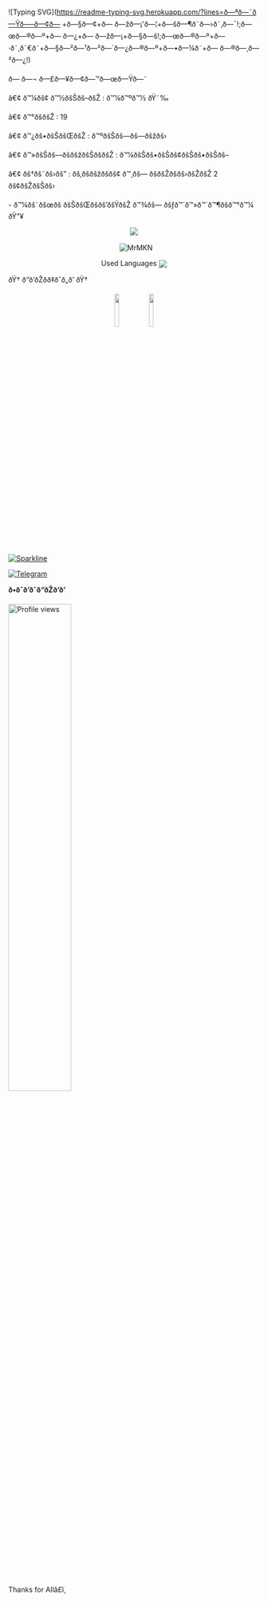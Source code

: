 ![Typing SVG](https://readme-typing-svg.herokuapp.com/?lines=ð—ªð—˜ð—Ÿð—–ð—¢ð— +ð—§ð—¢+ð— ð—žð—¡'ð—¦+ð—šð—¶ð˜ð—›ð˜‚ð—¯!;ð—œð—®ð—º+ð— ð—¿+ð— ð—žð—¡+ð—§ð—š!;ð—œð—®ð—º+ð—·ð˜‚ð˜€ð˜+ð—§ð—²ð—¹ð—²ð—´ð—¿ð—®ð—º+ð—•ð—¼ð˜+ð— ð—®ð—¸ð—²ð—¿!)</p>
<p align="center">



<p align="left">
ð— ð—¬ ð—£ð—¥ð—¢ð—™ð—œð—Ÿð—˜
<p align="left">
â€¢ ð™¼ðš¢ ð™½ðšŠðš–ðšŽ : ð™¼ð™ºð™½ ðŸ˜‰
<p align="left">
â€¢ ð™°ðšðšŽ : 19
<p align="left">
â€¢ ð™¿ðš•ðšŠðšŒðšŽ : ð™ºðšŠðš—ðš—ðšžðš›
<p align="left">
â€¢ ð™»ðšŠðš—ðšðšžðšŠðšðšŽ : ð™¼ðšŠðš•ðšŠðš¢ðšŠðš•ðšŠðš–
<p align="left">
â€¢ ðš†ðš˜ðš›ðš” : ðš‚ðšðšžðšðš¢ ð™¸ðš— ðšðšŽðšðš›ðšŽðšŽ 2 ðš¢ðšŽðšŠðš›
<p align="left">
- ð™¼ðš˜ðšœðš ðšŠðšŒðšðš’ðšŸðšŽ ð™¾ðš— ðšƒð™´ð™»ð™´ð™¶ðšð™°ð™¼ ðŸ”¥


<p align="center">
<img src="https://github-stats-alpha.vercel.app/api/?username=Mr-Righteous&cc=000&tc=00ff00&ic=fff000&bc=fff" align="center">
</p>

<p align="center">&nbsp;
  <img align="center" src="https://github-readme-stats.vercel.app/api?username=MrMKN&&show_icons=true&theme=midnight-purple" alt="MrMKN"/></p>        
 
<p align="center">
Used Languages 
<img src="https://github-readme-stats.vercel.app/api/top-langs/?username=MrMKN&layout=compact&theme=tokyonight" align="center">


ðŸ† ð“ð‘ðŽðð‡ðˆð„ð’ ðŸ†
 
<p align="center">
<img width="13%" src="https://telegra.ph/file/b490b39f93ec158ddf21f.png" />
<img width="13%" src="https://telegra.ph/file/72882469165faec6d2e03.jpg" />
</p>


[![Sparkline](https://stars.medv.io/EvamariaTG/EvaMaria.svg)](https://stars.medv.io/EvamariaTG/EvaMaria)

<a href="https://t.me/mrrighteous99"><img title="Telegram" src="https://img.shields.io/static/v1?label=Mr.MKN&message=TG&color=blue-green"></a>

<b>ð•ðˆð’ðˆð“ðŽð‘ð’</b>

<img width="50%" src="https://gpvc.arturio.dev/MrMKN" alt="Profile views" />




Thanks for Allâ£ï¸




<!---
Mr-Righteous/Mr-Righteous is a ✨ special ✨ repository 
